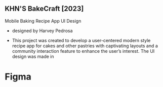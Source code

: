## KHN'S BakeCraft [2023]
Mobile Baking Recipe App UI Design
- designed by Harvey Pedrosa


- This project was created to develop a user-centered modern style recipe app for cakes and other pastries with captivating layouts and a community interaction feature to enhance the user’s interest. The UI design was made in
# Figma
